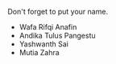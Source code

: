 Don't forget to put your name.

- Wafa Rifqi Anafin
- Andika Tulus Pangestu 
- Yashwanth Sai
- Mutia Zahra


